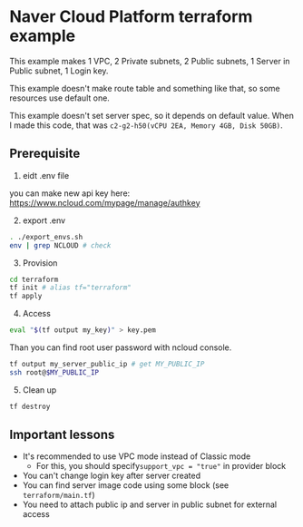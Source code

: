 # Naver Cloud Platform terraform example

This example makes 1 VPC, 2 Private subnets, 2 Public subnets, 1 Server in Public subnet, 1 Login key.

This example doesn't make route table and something like that,  so some resources use default one.

This example doesn't set server spec, so it depends on default value. When I made this code, that was `c2-g2-h50(vCPU 2EA, Memory 4GB, Disk 50GB)`.

## Prerequisite

1. eidt .env file

you can make new api key here: https://www.ncloud.com/mypage/manage/authkey

2. export .env

```sh
. ./export_envs.sh
env | grep NCLOUD # check
```

3. Provision

```sh
cd terraform
tf init # alias tf="terraform"
tf apply
```

4. Access

```sh
eval "$(tf output my_key)" > key.pem
```

Than you can find root user password with ncloud console.

```sh
tf output my_server_public_ip # get MY_PUBLIC_IP
ssh root@$MY_PUBLIC_IP
```

5. Clean up

```sh
tf destroy
```

## Important lessons

- It's recommended to use VPC mode instead of Classic mode
  - For this, you should specify`support_vpc = "true"` in provider block
- You can't change login key after server created
- You can find server image code using some block (see `terraform/main.tf`)
- You need to attach public ip and server in public subnet for external access
